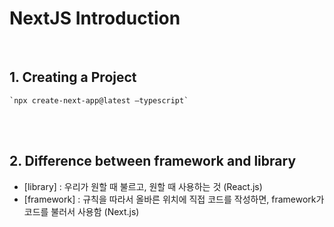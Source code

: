 # NextJS Introduction <br>

<br>

## 1. Creating a Project

    `npx create-next-app@latest —typescript`

<br><br>

## 2. Difference between framework and library

- [library] : 우리가 원할 때 불르고, 원할 때 사용하는 것 (React.js)
- [framework] : 규칙을 따라서 올바른 위치에 직접 코드를 작성하면, framework가 코드를 불러서 사용함 (Next.js)

